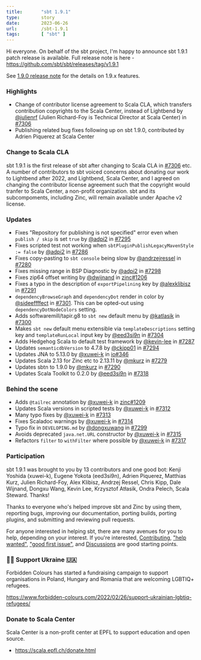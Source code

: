 ```yaml
---
title:       "sbt 1.9.1"
type:        story
date:        2023-06-26
url:         /sbt-1.9.1
tags:        [ "sbt" ]
---
```


Hi everyone. On behalf of the sbt project, I'm happy to announce sbt 1.9.1 patch release is available. Full release note is here - https://github.com/sbt/sbt/releases/tag/v1.9.1

See [1.9.0 release note](/sbt-1.9.0) for the details on 1.9.x features.

### Highlights

- Change of contributor license agreement to Scala CLA, which transfers contribution copyrights to the Scala Center, instead of Lightbend by [@julienrf][@julienrf] (Julien Richard-Foy is Technical Director at Scala Center) in [#7306][7306]
- Publishing related bug fixes following up on sbt 1.9.0, contributed by Adrien Piquerez at Scala Center

<!--more-->

### Change to Scala CLA

sbt 1.9.1 is the first release of sbt after changing to Scala CLA in [#7306][7306] etc. A number of contributors to sbt voiced concerns about donating our work to Lightbend after 2022, and Lightbend, Scala Center, and I agreed on changing the contributor license agreement such that the copyright would tranfer to Scala Center, a non-profit organization. sbt and its subcompoments, including Zinc, will remain available under Apache v2 license.

### Updates

- Fixes "Repository for publishing is not specified" error even when `publish / skip` is set `true` by [@adpi2][@adpi2] in [#7295][7295]
- Fixes scripted test not working when `sbtPluginPublishLegacyMavenStyle := false` by [@adpi2][@adpi2] in [#7286][7286]
- Fixes copy-pasting to `sbt console` being slow by [@andrzejressel][@andrzejressel] in [#7280][7280]
- Fixes missing range in BSP Diagnostic by [@adpi2][@adpi2] in [#7298][7298]
- Fixes zip64 offset writing by [@dwijnand][@dwijnand] in [zinc#1206][zinc1206]
- Fixes a typo in the description of `exportPipelining` key by [@alexklibisz][@alexklibisz] in [#7291][7291]
- `dependencyBrowseGraph` and `dependencyDot` render in color by [@sideeffffect][@sideeffffect] in [#7301][7301]. This can be opted-out using `dependencyDotNodeColors` setting.
- Adds softwaremill/tapir.g8 to `sbt new` default menu by [@katlasik][@katlasik] in [#7300][7300]
- Makes `sbt new` default menu extensible via `templateDescriptions` setting key and `templateRunLocal` input key by [@eed3si9n][@eed3si9n] in [#7304][7304]
- Adds Hedgehog Scala to default test framework by [@kevin-lee][@kevin-lee] in [#7287][7287]
- Updates `semanticdbVersion` to 4.7.8 by [@ckipp01][@ckipp01] in [#7294][7294]
- Updates JNA to 5.13.0 by [@xuwei-k][@xuwei-k] in [io#346][io346]
- Updates Scala 2.13 for Zinc etc to 2.13.11 by [@mkurz][@mkurz] in [#7279][7279]
- Updates sbtn to 1.9.0 by [@mkurz][@mkurz] in [#7290][7290]
- Updates Scala Toolkit to 0.2.0 by [@eed3si9n][@eed3si9n] in [#7318][7318]

### Behind the scene

- Adds `@tailrec` annotation by [@xuwei-k][@xuwei-k] in [zinc#1209][zinc1209]
- Updates Scala versions in scripted tests by [@xuwei-k][@xuwei-k] in [#7312][7312]
- Many typo fixes by [@xuwei-k][@xuwei-k] in [#7313][7313]
- Fixes Scaladoc warnings by [@xuwei-k][@xuwei-k] in [#7314][7314]
- Typo fix in `DEVELOPING.md` by [@dongxuwang][@dongxuwang] in [#7299][7299]
- Avoids deprecated `java.net.URL` constructor by [@xuwei-k][@xuwei-k] in [#7315][7315]
- Refactors `filter` to `withFilter` where possible by [@xuwei-k][@xuwei-k] in [#7317][7317]

### Participation

sbt 1.9.1 was brought to you by 13 contributors and one good bot: Kenji Yoshida (xuwei-k), Eugene Yokota (eed3si9n), Adrien Piquerez, Matthias Kurz, Julien Richard-Foy, Alex Klibisz, Andrzej Ressel, Chris Kipp, Dale Wijnand, Dongxu Wang, Kevin Lee, Krzysztof Atłasik, Ondra Pelech, Scala Steward. Thanks!

Thanks to everyone who's helped improve sbt and Zinc by using them, reporting bugs, improving our documentation, porting builds, porting plugins, and submitting and reviewing pull requests.

For anyone interested in helping sbt, there are many avenues for you to help, depending on your interest. If you're interested, [Contributing](https://github.com/sbt/sbt/blob/develop/CONTRIBUTING.md), ["help wanted"](https://github.com/sbt/sbt/issues?q=is%3Aissue+is%3Aopen+label%3A%22help+wanted%22), ["good first issue"](https://github.com/sbt/sbt/issues?q=is%3Aissue+is%3Aopen+label%3A%22good+first+issue%22), and [Discussions](https://github.com/sbt/sbt/discussions/) are good starting points.

### 🏳️‍🌈 Support Ukraine 🇺🇦

Forbidden Colours has started a fundraising campaign to support organisations in Poland, Hungary and Romania that are welcoming LGBTIQ+ refugees.

<https://www.forbidden-colours.com/2022/02/26/support-ukrainian-lgbtiq-refugees/>

### Donate to Scala Center

Scala Center is a non-profit center at EPFL to support education and open source.

- <https://scala.epfl.ch/donate.html>

  [@eed3si9n]: https://github.com/eed3si9n
  [@Nirvikalpa108]: https://github.com/Nirvikalpa108
  [@adpi2]: https://github.com/adpi2
  [@er1c]: https://github.com/er1c
  [@eatkins]: https://github.com/eatkins
  [@dwijnand]: https://github.com/dwijnand
  [@ckipp01]: https://github.com/ckipp01
  [@mdedetrich]: https://github.com/mdedetrich
  [@xuwei-k]: https://github.com/xuwei-k
  [@julienrf]: https://github.com/julienrf
  [@mkurz]: https://github.com/mkurz
  [@andrzejressel]: https://github.com/andrzejressel
  [@kevin-lee]: https://github.com/kevin-lee
  [@alexklibisz]: https://github.com/alexklibisz
  [@dongxuwang]: https://github.com/dongxuwang
  [@katlasik]: https://github.com/katlasik
  [@sideeffffect]: https://github.com/sideeffffect
  [7306]: https://github.com/sbt/sbt/pull/7306
  [7279]: https://github.com/sbt/sbt/pull/7279
  [7280]: https://github.com/sbt/sbt/pull/7280
  [7287]: https://github.com/sbt/sbt/pull/7287
  [7286]: https://github.com/sbt/sbt/pull/7286
  [7290]: https://github.com/sbt/sbt/pull/7290
  [7291]: https://github.com/sbt/sbt/pull/7291
  [7294]: https://github.com/sbt/sbt/pull/7294
  [7295]: https://github.com/sbt/sbt/pull/7295
  [7298]: https://github.com/sbt/sbt/pull/7298
  [7299]: https://github.com/sbt/sbt/pull/7299
  [7300]: https://github.com/sbt/sbt/pull/7300
  [7301]: https://github.com/sbt/sbt/pull/7301
  [7304]: https://github.com/sbt/sbt/pull/7304
  [7312]: https://github.com/sbt/sbt/pull/7312
  [7313]: https://github.com/sbt/sbt/pull/7313
  [7314]: https://github.com/sbt/sbt/pull/7314
  [7315]: https://github.com/sbt/sbt/pull/7315
  [7317]: https://github.com/sbt/sbt/pull/7317
  [7318]: https://github.com/sbt/sbt/pull/7318
  [io346]: https://github.com/sbt/io/pull/346
  [zinc1206]: https://github.com/sbt/zinc/pull/1206
  [zinc1209]: https://github.com/sbt/zinc/pull/1209

